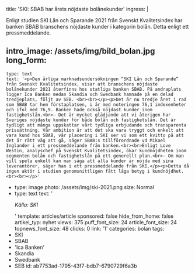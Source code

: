 title: 'SKI: SBAB har årets nöjdaste bolånekunder'
ingress: |
  <p>Enligt studien SKI Lån och Sparande 2021 från Svenskt Kvalitetsindex har banken SBAB branschens nöjdaste kunder i kategorin bolån. Detta enligt ett pressmeddelande.
  </p>
  
intro_image: /assets/img/bild_bolan.jpg
long_form:
  -
    type: text
    text: '<p>Den årliga marknadsundersökningen “SKI Lån och Sparande” från Svenskt Kvalitetsindex, visar att branschens nöjdaste bolånekunder 2021 återfinns hos statliga banken SBAB. På andraplats ligger Ica Banken medan Skandia och Swedbank hamnade på en delad tredjeplats, följt av SEB. <br><br></p><p>Det är nu tredje året i rad som SBAB tar hem förstaplatsen, i år med noteringen 76,1 indexenheter och ifol med 76,9. Banken hade också nöjdast kunder inom fastighetslån.<br>– Det är mycket glädjande att vi återigen har Sveriges nöjdaste kunder för både bolån och fastighetslån. Det är tydligt att många uppskattar vårt tydliga erbjudande och transparenta prissättning. Vår ambition är att det ska vara tryggt och enkelt att vara kund hos SBAB, vår placering i SKI ser vi som ett kvitto på att det är rätt väg att gå, säger SBAB:s tillförordnade vd Mikael Inglander i ett pressmeddelande från banken.<br><br>Enligt Love Westin, analyschef på Svenskt Kvalitetsindex, ökar kundnöjdheten inom segmenten bolån och fastighetslån på ett generellt plan.<br>– Om man vill spela enkelt kan man säga att alla kunder är nöjda med sina leverantörer, säger han i ett pressmeddelande från SKI.</p><p>Detta då ingen aktör i studien genomsnittligen fått låga betyg i kundnöjdhet.<br><br></p>'
  -
    type: image
    photo: /assets/img/ski-2021.png
    size: Normal
  -
    type: text
    text: '<p><i>Källa: SKI</i></p>'
template: articles/article
sponsored: false
hide_from_home: false
artikel_typ: nyhet
views: 375
puff_font_size: 24
article_font_size: 24
topnews_font_size: 48
clicks: 0
link: '1'
categories: bolan
tags:
  - SKI
  - SBAB
  - 'Ica Banken'
  - Skandia
  - Swedbank
  - SEB
id: ab7753ad-1795-43f7-bdb7-6790729f6a3b

